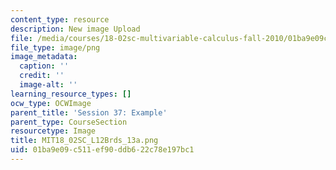 ```yaml
---
content_type: resource
description: New image Upload
file: /media/courses/18-02sc-multivariable-calculus-fall-2010/01ba9e09c511ef90ddb622c78e197bc1_MIT18_02SC_L12Brds_13a.png
file_type: image/png
image_metadata:
  caption: ''
  credit: ''
  image-alt: ''
learning_resource_types: []
ocw_type: OCWImage
parent_title: 'Session 37: Example'
parent_type: CourseSection
resourcetype: Image
title: MIT18_02SC_L12Brds_13a.png
uid: 01ba9e09-c511-ef90-ddb6-22c78e197bc1
---
```

